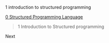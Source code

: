 1 introduction to structured programming


[0 Structured Programming Language](0-structured_programming_language.md)
> 1 Introduction to Structured programming

Next 
